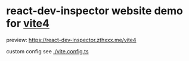 # react-dev-inspector website demo for [vite4](https://vitejs.dev/config)

preview: https://react-dev-inspector.zthxxx.me/vite4

custom config see [./vite.config.ts](https://github.com/zthxxx/react-dev-inspector/blob/master/examples/vite4/vite.config.ts)
